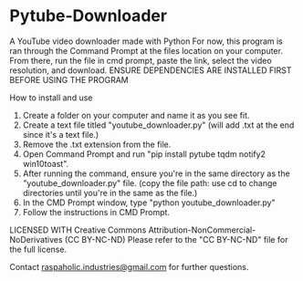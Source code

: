 # Pytube-Downloader
A YouTube video downloader made with Python
For now, this program is ran through the Command Prompt at the files location on your computer. From there, run the file in cmd prompt, paste the link, select the video resolution, and download. 
ENSURE DEPENDENCIES ARE INSTALLED FIRST BEFORE USING THE PROGRAM

How to install and use
1. Create a folder on your computer and name it as you see fit.
2. Create a text file titled "youtube_downloader.py" (will add .txt at the end since it's a text file.)
3. Remove the .txt extension from the file.
4. Open Command Prompt and run "pip install pytube tqdm notify2 win10toast". 
5. After running the command, ensure you're in the same directory as the "youtube_downloader.py" file. (copy the file path: use cd to change directories until you're in the same as the file.)
6. In the CMD Prompt window, type "python youtube_downloader.py"
7. Follow the instructions in CMD Prompt.

LICENSED WITH Creative Commons Attribution-NonCommercial-NoDerivatives (CC BY-NC-ND)
Please refer to the "CC BY-NC-ND" file for the full license.

Contact raspaholic.industries@gmail.com for further questions.
